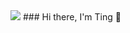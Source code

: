<img src="https://3.bp.blogspot.com/-Pvt8zmG6u-I/Wgzolmh6QHI/AAAAAAAKLgY/3rfh_N6keGADwFfTwZUI4H_o5fkYfsVJACLcBGAs/s1600/AS003312_13.gif" /> 
### Hi there, I'm Ting 👋

<!--
**manyuanhuahua/manyuanhuahua** is a ✨ _special_ ✨ repository because its `README.md` (this file) appears on your GitHub profile.

Here are some ideas to get you started:

- 🔭 I’m currently working on ...
- 🌱 I’m currently learning ...
- 👯 I’m looking to collaborate on ...
- 🤔 I’m looking for help with ...
- 💬 Ask me about ...
- 📫 How to reach me: ...
- 😄 Pronouns: ...
- ⚡ Fun fact: ...
-->
